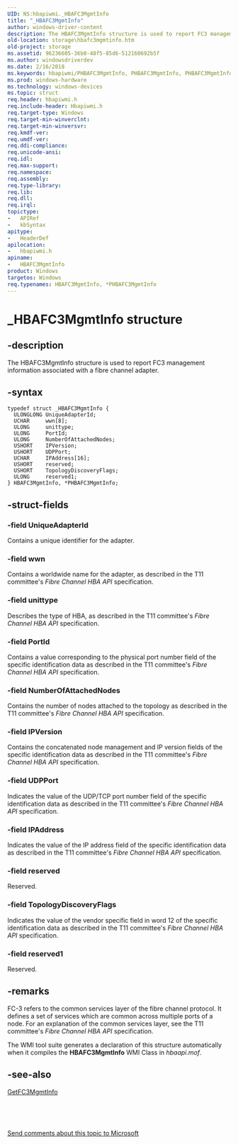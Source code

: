 ```yaml
---
UID: NS:hbapiwmi._HBAFC3MgmtInfo
title: "_HBAFC3MgmtInfo"
author: windows-driver-content
description: The HBAFC3MgmtInfo structure is used to report FC3 management information associated with a fibre channel adapter.
old-location: storage\hbafc3mgmtinfo.htm
old-project: storage
ms.assetid: 96236605-36b0-48f5-85d6-512160692b5f
ms.author: windowsdriverdev
ms.date: 2/16/2018
ms.keywords: hbapiwmi/PHBAFC3MgmtInfo, PHBAFC3MgmtInfo, PHBAFC3MgmtInfo structure pointer [Storage Devices], hbapiwmi/HBAFC3MgmtInfo, storage.hbafc3mgmtinfo, _HBAFC3MgmtInfo, HBAFC3MgmtInfo, structs-Fibre_b128f553-eb08-4077-9dcb-7a7238ec220f.xml, *PHBAFC3MgmtInfo, HBAFC3MgmtInfo structure [Storage Devices]
ms.prod: windows-hardware
ms.technology: windows-devices
ms.topic: struct
req.header: hbapiwmi.h
req.include-header: Hbapiwmi.h
req.target-type: Windows
req.target-min-winverclnt: 
req.target-min-winversvr: 
req.kmdf-ver: 
req.umdf-ver: 
req.ddi-compliance: 
req.unicode-ansi: 
req.idl: 
req.max-support: 
req.namespace: 
req.assembly: 
req.type-library: 
req.lib: 
req.dll: 
req.irql: 
topictype:
-	APIRef
-	kbSyntax
apitype:
-	HeaderDef
apilocation:
-	hbapiwmi.h
apiname:
-	HBAFC3MgmtInfo
product: Windows
targetos: Windows
req.typenames: HBAFC3MgmtInfo, *PHBAFC3MgmtInfo
---
```


# _HBAFC3MgmtInfo structure


## -description


The HBAFC3MgmtInfo structure is used to report FC3 management information associated with a fibre channel adapter. 


## -syntax


````
typedef struct _HBAFC3MgmtInfo {
  ULONGLONG UniqueAdapterId;
  UCHAR     wwn[8];
  ULONG     unittype;
  ULONG     PortId;
  ULONG     NumberOfAttachedNodes;
  USHORT    IPVersion;
  USHORT    UDPPort;
  UCHAR     IPAddress[16];
  USHORT    reserved;
  USHORT    TopologyDiscoveryFlags;
  ULONG     reserved1;
} HBAFC3MgmtInfo, *PHBAFC3MgmtInfo;
````


## -struct-fields




### -field UniqueAdapterId

Contains a unique identifier for the adapter. 


### -field wwn

Contains a worldwide name for the adapter, as described in the T11 committee's <i>Fibre Channel HBA API </i>specification. 


### -field unittype

Describes the type of HBA, as described in the T11 committee's <i>Fibre Channel HBA API </i>specification.


### -field PortId

Contains a value corresponding to the physical port number field of the specific identification data as described in the T11 committee's <i>Fibre Channel HBA API </i>specification.


### -field NumberOfAttachedNodes

Contains the number of nodes attached to the topology as described in the T11 committee's <i>Fibre Channel HBA API </i>specification.


### -field IPVersion

Contains the concatenated node management and IP version fields of the specific identification data as described in the T11 committee's <i>Fibre Channel HBA API </i>specification.


### -field UDPPort

Indicates the value of the UDP/TCP port number field of the specific identification data as described in the T11 committee's <i>Fibre Channel HBA API </i>specification.


### -field IPAddress

Indicates the value of the IP address field of the specific identification data as described in the T11 committee's <i>Fibre Channel HBA API </i>specification.


### -field reserved

Reserved.


### -field TopologyDiscoveryFlags

Indicates the value of the vendor specific field in word 12 of the specific identification data as described in the T11 committee's <i>Fibre Channel HBA API </i>specification.


### -field reserved1

Reserved.


## -remarks



FC-3 refers to the common services layer of the fibre channel protocol. It defines a set of services which are common across multiple ports of a node. For an explanation of the common services layer, see the T11 committee's <i>Fibre Channel HBA API</i> specification.

The WMI tool suite generates a declaration of this structure automatically when it compiles the <b>HBAFC3MgmtInfo</b> WMI Class in <i>hbaapi.mof</i>. 




## -see-also

<a href="https://msdn.microsoft.com/library/windows/hardware/ff553939">GetFC3MgmtInfo</a>



 

 

<a href="mailto:wsddocfb@microsoft.com?subject=Documentation%20feedback [storage\storage]:%20HBAFC3MgmtInfo structure%20 RELEASE:%20(2/16/2018)&amp;body=%0A%0APRIVACY STATEMENT%0A%0AWe use your feedback to improve the documentation. We don't use your email address for any other purpose, and we'll remove your email address from our system after the issue that you're reporting is fixed. While we're working to fix this issue, we might send you an email message to ask for more info. Later, we might also send you an email message to let you know that we've addressed your feedback.%0A%0AFor more info about Microsoft's privacy policy, see http://privacy.microsoft.com/en-us/default.aspx." title="Send comments about this topic to Microsoft">Send comments about this topic to Microsoft</a>

